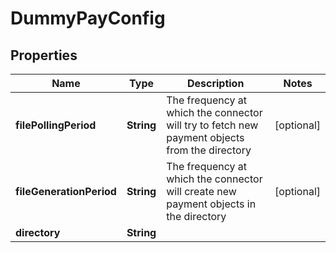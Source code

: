 

# DummyPayConfig


## Properties

| Name | Type | Description | Notes |
|------------ | ------------- | ------------- | -------------|
|**filePollingPeriod** | **String** | The frequency at which the connector will try to fetch new payment objects from the directory |  [optional] |
|**fileGenerationPeriod** | **String** | The frequency at which the connector will create new payment objects in the directory |  [optional] |
|**directory** | **String** |  |  |



